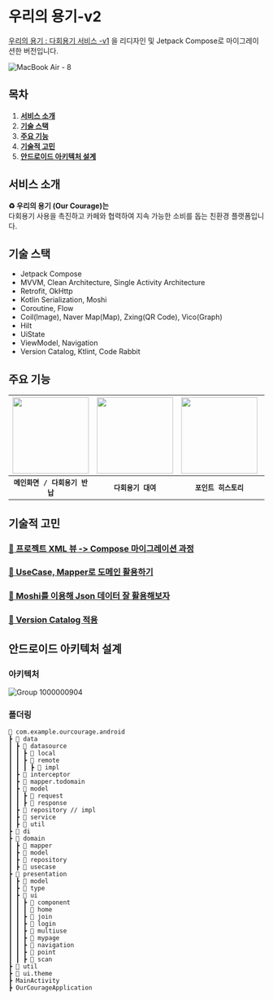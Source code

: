 # 우리의 용기-v2
 [우리의 용기 : 다회용기 서비스 -v1](https://github.com/Team-SWAcademy/SWAcademy-Android) 을 리디자인 및 Jetpack Compose로 마이그레이션한 버전입니다.
 
![MacBook Air - 8](https://github.com/user-attachments/assets/8fc9bcee-a993-4754-96b7-51db59f6da6a)

## 목차

1. [**서비스 소개**](#1)
1. [**기술 스택**](#2)
1. [**주요 기능**](#3)
1. [**기술적 고민**](#4)
1. [**안드로이드 아키텍처 설계**](#5)

<div id="1"></div>

## 서비스 소개
**♻️ 우리의 용기 (Our Courage)는** 
<br>다회용기 사용을 촉진하고 카페와 협력하여 지속 가능한 소비를 돕는 친환경 플랫폼입니다.

<div id="2"></div>

## 기술 스택
- Jetpack Compose
- MVVM, Clean Architecture, Single Activity Architecture
- Retrofit, OkHttp
- Kotlin Serialization, Moshi
- Coroutine, Flow
- Coil(Image), Naver Map(Map), Zxing(QR Code), Vico(Graph)
- Hilt
- UiState
- ViewModel, Navigation 
- Version Catalog, Ktlint, Code Rabbit

<div id="3"></div>

## 주요 기능
| <img width="150" src="https://github.com/user-attachments/assets/1ef5efbc-0aeb-4672-b7f2-d8f516ad5290"/> | <img width="150" src="https://github.com/user-attachments/assets/81facbe2-de9c-48a5-9976-dce6d5bf5964"/> | <img width="150" src="https://github.com/user-attachments/assets/3adedb4c-dbb1-4289-8e12-a429c10037dc"/> |<img width="150" src="https://github.com/user-attachments/assets/ede0fc7e-9c7e-4662-8903-ee8e859ffa00"/> |
|:-------------------------:|:-------------------------:|:-------------------------:| :-------------------------:|  
|       **`메인화면 / 다회용기 반납`**                                |                                                              **`다회용기 대여`**                                                              |                                                              **`포인트 히스토리`**                                                              |                                                              **`마이페이지`**                                                              |
                      

<div id="4"></div>

## 기술적 고민
### [🔗 프로젝트 XML 뷰 -> Compose 마이그레이션 과정](https://www.notion.so/ss99x2002/XML-Compose-1765e65acf338081bc46e417b3091c56)
### [🔗 UseCase, Mapper로 도메인 활용하기](https://www.notion.so/ss99x2002/UseCase-Mapper-1765e65acf3380b1b4a3d0725c99157f)
### [🔗 Moshi를 이용해 Json 데이터 잘 활용해보자](https://www.notion.so/ss99x2002/Moshi-Json-1765e65acf3380228c24dad3a455228c)
### [🔗 Version Catalog 적용](https://hyeonlog-developer.tistory.com/210)

<div id="5"></div>

## 안드로이드 아키텍처 설계

### 아키텍처

![Group 1000000904](https://github.com/user-attachments/assets/6ea379c0-0f1f-4d85-97b0-0de8c2f418ae)

### 폴더링

```
📂 com.example.ourcourage.android
┣ 📂 data
┃ ┣ 📂 datasource
┃ ┃ ┣ 📂 local
┃ ┃ ┣ 📂 remote
┃ ┃ ┃ ┣ 📂 impl
┃ ┣ 📂 interceptor
┃ ┣ 📂 mapper.todomain
┃ ┣ 📂 model
┃ ┃ ┣ 📂 request
┃ ┃ ┣ 📂 response
┃ ┣ 📂 repository // impl
┃ ┣ 📂 service
┃ ┣ 📂 util
┣ 📂 di
┣ 📂 domain
┃ ┣ 📂 mapper
┃ ┣ 📂 model
┃ ┣ 📂 repository
┃ ┣ 📂 usecase
┣ 📂 presentation
┃ ┣ 📂 model
┃ ┣ 📂 type
┃ ┣ 📂 ui
┃ ┃ ┣ 📂 component
┃ ┃ ┃ 📂 home
┃ ┃ ┣ 📂 join
┃ ┃ ┣ 📂 login
┃ ┃ ┣ 📂 multiuse
┃ ┃ ┣ 📂 mypage
┃ ┃ ┣ 📂 navigation
┃ ┃ ┣ 📂 point
┃ ┃ ┣ 📂 scan
┣ 📂 util
┣ 📂 ui.theme
┣ MainActivity
┣ OurCourageApplication
```
